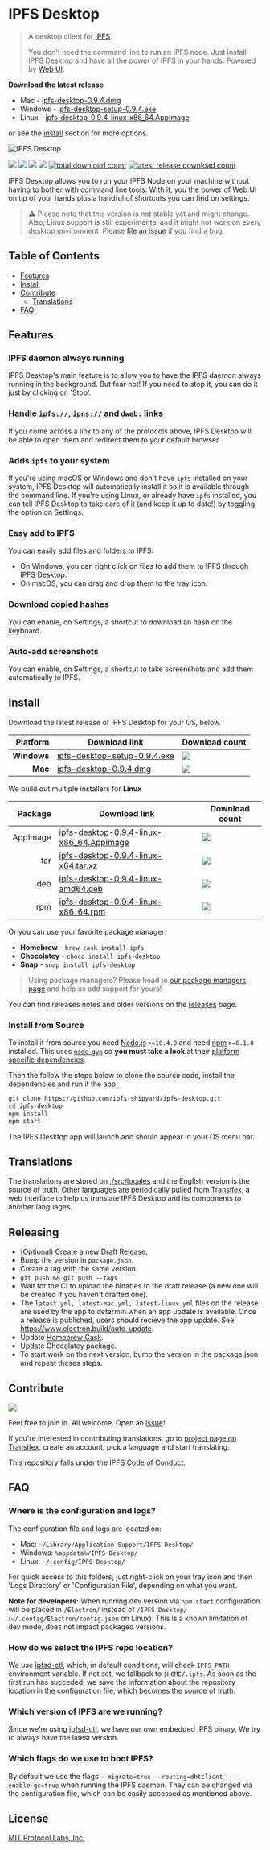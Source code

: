 # IPFS Desktop

> A desktop client for [IPFS](https://ipfs.io).
>
> You don't need the command line to run an IPFS node. Just install IPFS Desktop and have all the power of IPFS in your hands. Powered by [Web UI](https://github.com/ipfs-shipyard/ipfs-webui).

**Download the latest release**

- Mac - [ipfs-desktop-0.9.4.dmg](https://github.com/ipfs-shipyard/ipfs-desktop/releases/download/v0.9.4/ipfs-desktop-0.9.4.dmg)
- Windows - [ipfs-desktop-setup-0.9.4.exe](https://github.com/ipfs-shipyard/ipfs-desktop/releases/download/v0.9.4/ipfs-desktop-setup-0.9.4.exe)
- Linux - [ipfs-desktop-0.9.4-linux-x86_64.AppImage](https://github.com/ipfs-shipyard/ipfs-desktop/releases/download/v0.9.4/ipfs-desktop-0.9.4-linux-x86_64.AppImage)

or see the [install](#install) section for more options.

![IPFS Desktop](https://user-images.githubusercontent.com/157609/55424318-426b1680-5580-11e9-93ec-ec261879367f.jpg)

[![](https://img.shields.io/badge/made%20by-Protocol%20Labs-blue.svg?style=flat-square)](https://protocol.ai/)
[![](https://img.shields.io/badge/project-IPFS-blue.svg?style=flat-square)](http://ipfs.io/)
[![](https://img.shields.io/badge/freenode-%23ipfs-blue.svg?style=flat-square)](http://webchat.freenode.net/?channels=%23ipfs)
[![](https://david-dm.org/ipfs-shipyard/ipfs-desktop.svg?style=flat-square)](https://david-dm.org/ipfs-shipyard/ipfs-desktop)
[![total download count](https://img.shields.io/github/downloads/ipfs-shipyard/ipfs-desktop/total.svg?style=flat-square)](https://github.com/ipfs-shipyard/ipfs-desktop/releases)
[![latest release download count](https://img.shields.io/github/downloads-pre/ipfs-shipyard/ipfs-desktop/v0.9.4/total.svg?style=flat-square)](https://github.com/ipfs-shipyard/ipfs-desktop/releases/tag/v0.9.4)

IPFS Desktop allows you to run your IPFS Node on your machine without having to bother with command line tools. With it, you the power of [Web UI](https://github.com/ipfs-shipyard/ipfs-webui) on tip of your hands plus a handful of shortcuts you can find on settings.

> ⚠ Please note that this version is not stable yet and might change. Also, Linux support is still experimental and it might not work on every desktop environment. Please [file an issue](https://github.com/ipfs-shipyard/ipfs-desktop/issues/new) if you find a bug.

## Table of Contents

- [Features](#features)
- [Install](#install)
- [Contribute](#contribute)
    - [Translations](#translations)
- [FAQ](#faq)

## Features

### IPFS daemon always running

IPFS Desktop's main feature is to allow you to have the IPFS daemon always running in the background. But fear not! If you need to stop it, you can do it just by clicking on 'Stop'.

### Handle `ipfs://`, `ipns://` and `dweb:` links

If you come across a link to any of the protocols above, IPFS Desktop will be able to open them and redirect them to your default browser.

### Adds `ipfs` to your system

If you're using macOS or Windows and don't have `ipfs` installed on your system, IPFS Desktop will automatically install it so it is available through the command line. If you're using Linux, or already have `ipfs` installed, you can tell IPFS Desktop to take care of it (and keep it up to date!) by toggling the option on Settings.

### Easy add to IPFS

You can easily add files and folders to IPFS:

- On Windows, you can right click on files to add them to IPFS through IPFS Desktop.
- On macOS, you can drag and drop them to the tray icon.

### Download copied hashes

You can enable, on Settings, a shortcut to download an hash on the keyboard.

### Auto-add screenshots

You can enable, on Settings, a shortcut to take screenshots and add them automatically to IPFS.

## Install

Download the latest release of IPFS Desktop for your OS, below.

| Platform | Download link | Download count
|---------:|---------------|---------------
| **Windows**  | [ipfs-desktop-setup-0.9.4.exe](https://github.com/ipfs-shipyard/ipfs-desktop/releases/download/v0.9.4/ipfs-desktop-setup-0.9.4.exe) | [![](https://img.shields.io/github/downloads-pre/ipfs-shipyard/ipfs-desktop/v0.9.4/ipfs-desktop-setup-0.9.4.exe.svg?style=flat-square)](https://github.com/ipfs-shipyard/ipfs-desktop/releases/download/v0.9.4/ipfs-desktop-setup-0.9.4.exe)
| **Mac**    | [ipfs-desktop-0.9.4.dmg](https://github.com/ipfs-shipyard/ipfs-desktop/releases/download/v0.9.4/ipfs-desktop-0.9.4.dmg) | [![](https://img.shields.io/github/downloads-pre/ipfs-shipyard/ipfs-desktop/v0.9.4/ipfs-desktop-0.9.4.dmg.svg?style=flat-square)](https://github.com/ipfs-shipyard/ipfs-desktop/releases/download/v0.9.4/ipfs-desktop-0.9.4.dmg)

We build out multiple installers for **Linux**

| Package | Download link | Download count
|---------:|---------------|---------------
| AppImage | [ipfs-desktop-0.9.4-linux-x86_64.AppImage](https://github.com/ipfs-shipyard/ipfs-desktop/releases/download/v0.9.4/ipfs-desktop-0.9.4-linux-x86_64.AppImage) | [![](https://img.shields.io/github/downloads-pre/ipfs-shipyard/ipfs-desktop/v0.9.4/ipfs-desktop-0.9.4-linux-x86_64.AppImage.svg?style=flat-square)](https://github.com/ipfs-shipyard/ipfs-desktop/releases/download/v0.9.4/ipfs-desktop-0.9.4-linux-x86_64.AppImage)
| tar | [ipfs-desktop-0.9.4-linux-x64.tar.xz](https://github.com/ipfs-shipyard/ipfs-desktop/releases/download/v0.9.4/ipfs-desktop-0.9.4-linux-x64.tar.xz) | [![](https://img.shields.io/github/downloads-pre/ipfs-shipyard/ipfs-desktop/v0.9.4/ipfs-desktop-0.9.4-linux-x64.tar.xz.svg?style=flat-square)](https://github.com/ipfs-shipyard/ipfs-desktop/releases/download/v0.9.4/ipfs-desktop-0.9.4-linux-x64.tar.xz)
| deb | [ipfs-desktop-0.9.4-linux-amd64.deb](https://github.com/ipfs-shipyard/ipfs-desktop/releases/download/v0.9.4/ipfs-desktop-0.9.4-linux-amd64.deb) | [![](https://img.shields.io/github/downloads-pre/ipfs-shipyard/ipfs-desktop/v0.9.4/ipfs-desktop-0.9.4-linux-amd64.deb.svg?style=flat-square)](https://github.com/ipfs-shipyard/ipfs-desktop/releases/download/v0.9.4/ipfs-desktop-0.9.4-linux-amd64.deb)
| rpm | [ipfs-desktop-0.9.4-linux-x86_64.rpm](https://github.com/ipfs-shipyard/ipfs-desktop/releases/download/v0.9.4/ipfs-desktop-0.9.4-linux-x86_64.rpm) | [![](https://img.shields.io/github/downloads-pre/ipfs-shipyard/ipfs-desktop/v0.9.4/ipfs-desktop-0.9.4-linux-x86_64.rpm.svg?style=flat-square)](https://github.com/ipfs-shipyard/ipfs-desktop/releases/download/v0.9.4/ipfs-desktop-0.9.4-linux-x86_64.rpm)

Or you can use your favorite package manager:

- **Homebrew** - `brew cask install ipfs`
- **Chocolatey** - `choco install ipfs-desktop`
- **Snap** - `snap install ipfs-desktop`

> Using package managers? Please head to [our package managers page](https://github.com/ipfs-shipyard/ipfs-desktop/issues/691) and help us add support for yours!

You can find releases notes and older versions on the [releases](https://github.com/ipfs-shipyard/ipfs-desktop/releases) page.

### Install from Source

To install it from source you need [Node.js](https://nodejs.org/en/) `>=10.4.0` and
need [npm](npmjs.org) `>=6.1.0` installed. This uses [`node-gyp`](https://github.com/nodejs/node-gyp) so **you must take a look** at their [platform specific dependencies](https://github.com/nodejs/node-gyp#installation).

Then the follow the steps below to clone the source code, install the dependencies and run it the app:

```bash
git clone https://github.com/ipfs-shipyard/ipfs-desktop.git
cd ipfs-desktop
npm install
npm start
```

The IPFS Desktop app will launch and should appear in your OS menu bar.

## Translations

The translations are stored on [./src/locales](./src/locales) and the English version is the source of truth.
Other languages are periodically pulled from [Transifex](https://www.transifex.com/ipfs/ipfs-desktop/), a web interface to help us translate IPFS Desktop and its components to another languages.

## Releasing

- (Optional) Create a new [Draft Release](https://github.com/ipfs-shipyard/ipfs-desktop/releases).
- Bump the version in `package.json`.
- Create a tag with the same version.
- `git push && git push --tags`
- Wait for the CI to upload the binaries to the draft release (a new one will be created if you haven't drafted one).
- The `latest.yml, latest-mac.yml, latest-linux.yml` files on the release are used by the app to determin when an app update is available. Once a release is published, users should recieve the app update. See: https://www.electron.build/auto-update.
- Update [Homebrew Cask](https://github.com/Homebrew/homebrew-cask/blob/master/CONTRIBUTING.md#updating-a-cask).
- Update Chocolatey package.
- To start work on the next version, bump the version in the package.json and repeat theses steps.

## Contribute

[![](https://cdn.rawgit.com/jbenet/contribute-ipfs-gif/master/img/contribute.gif)](https://github.com/ipfs/community/#contributing-guidelines)

Feel free to join in. All welcome. Open an [issue](https://github.com/ipfs-shipyard/ipfs-desktop/issues)!

If you're interested in contributing translations, go to [project page on Transifex](https://www.transifex.com/ipfs/ipfs-desktop/translate/), create an account, pick a language and start translating.

This repository falls under the IPFS [Code of Conduct](https://github.com/ipfs/community/blob/master/code-of-conduct.md).

## FAQ

### Where is the configuration and logs?

The configuration file and logs are located on:
- Mac: `~/Library/Application Support/IPFS Desktop/`
- Windows: `%appdata%/IPFS Desktop/`
- Linux: `~/.config/IPFS Desktop/`

For quick access to this folders, just right-click on your tray icon and then 'Logs Directory' or 'Configuration File', depending on what you want.

**Note for developers:** When running dev version via `npm start` configuration will be placed in `/Electron/` instead of `/IPFS Desktop/` (`~/.config/Electron/config.json` on Linux). This is a known limitation of dev mode, does not impact packaged versions.

### How do we select the IPFS repo location?

We use [ipfsd-ctl](https://github.com/ipfs/js-ipfsd-ctl), which, in default conditions, will check `IPFS_PATH` environment variable. If not set, we fallback to `$HOME/.ipfs`. As soon as the first run has succeded, we save the information about the repository location in the configuration file, which becomes the source of truth.

### Which version of IPFS are we running?

Since we're using [ipfsd-ctl](https://github.com/ipfs/js-ipfsd-ctl), we have our own embedded IPFS binary. We try to always have the latest version.

### Which flags do we use to boot IPFS?

By default we use the flags `--migrate=true --routing=dhtclient ----enable-gc=true` when running the IPFS daemon. They can be changed via the configuration file, which can be easily accessed as mentioned above.

## License

[MIT Protocol Labs, Inc.](./LICENSE)
